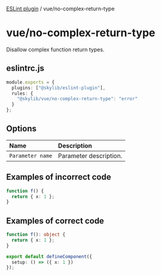 [ESLint plugin](index.md) / vue/no-complex-return-type

# vue/no-complex-return-type

Disallow complex function return types.

## eslintrc.js

```ts
module.exports = {
  plugins: ["@skylib/eslint-plugin"],
  rules: {
    "@skylib/vue/no-complex-return-type": "error"
  }
};
```

## Options

| Name | Description |
| :------ | :------ |
| `Parameter name` | Parameter description. |


## Examples of incorrect code

```ts
function f() {
  return { x: 1 };
}
```

## Examples of correct code

```ts
function f(): object {
  return { x: 1 };
}

export default defineComponent({
  setup: () => ({ x: 1 })
});
```
